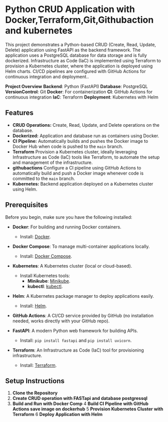 # Python CRUD Application with Docker,Terraform,Git,Githubaction and kubernetes

This project demonstrates a Python-based CRUD (Create, Read, Update, Delete) application using FastAPI as the backend framework. The application uses a PostgreSQL database for data storage and is fully dockerized. Infrastructure as Code (IaC) is implemented using Terraform to provision a Kubernetes cluster, where the application is deployed using Helm charts. CI/CD pipelines are configured with GitHub Actions for continuous integration and deployment..

**Project Overview**
**Backend**: Python (FastAPI)
**Database**: PostgreSQL
**VersionControl**: Git
**Docker**: For containerization
**CI**: GitHub Actions for continuous integration
**IaC**: Terraform
**Deployment**: Kubernetes with Helm

## Features
- **CRUD Operations:** Create, Read, Update, and Delete operations on the database.
- **Dockerized:** Application and database run as containers using Docker.
- **CI Pipeline:** Automatically builds and pushes the Docker image to Docker Hub when code is pushed to the `main` branch.
- **Terraform** Provision a Kubernetes cluster, ideally leveraging Infrastructure as Code (IaC) tools like Terraform, to automate the setup and management of the infrastructure.
- **githubactions** Configure a CI pipeline using GitHub Actions to automatically build and push a Docker image whenever code is committed to the `main` branch.
- **Kubernetes:** Backend application deployed on a Kubernetes cluster using Helm.

## Prerequisites

Before you begin, make sure you have the following installed:

- **Docker**: For building and running Docker containers.  
  - Install: [Docker](https://www.docker.com/get-started).  

- **Docker Compose**: To manage multi-container applications locally.  
  - Install: [Docker Compose](https://docs.docker.com/compose/install/).  

- **Kubernetes**: A Kubernetes cluster (local or cloud-based).  
  - Install Kubernetes tools:  
    - **Minikube**: [Minikube](https://minikube.sigs.k8s.io/docs/).  
    - **kubectl**: [kubectl](https://kubernetes.io/docs/tasks/tools/).  

- **Helm**: A Kubernetes package manager to deploy applications easily.  
  - Install: [Helm](https://helm.sh/docs/intro/install/).  

- **GitHub Actions**: A CI/CD service provided by GitHub (no installation needed, works directly with your GitHub repo).  

- **FastAPI**: A modern Python web framework for building APIs.  
  - Install: `pip install fastapi` and `pip install uvicorn`.  

- **Terraform**: An Infrastructure as Code (IaC) tool for provisioning infrastructure.  
  - Install: [Terraform](https://developer.hashicorp.com/terraform/tutorials/aws-get-started/install-cli).  

## Setup Instructions

1. **Clone the Repository**
2. **Create CRUD operation with FASTapi and database postgressql**
3. **Build and Run with Docker Comp**
4  **Build CI Pipeline with GitHub Actions save image on dockerhub**
5  **Provision Kubernetes Cluster with Terraform**
6  **Deploy Application with Helm**


